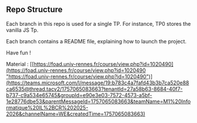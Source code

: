 ## Repo Structure

Each branch in this repo is used for a single TP. For instance, TP0 stores the vanilla JS Tp.

Each branch contains a README file, explaining how to launch the project.

Have fun !


Material : [[[https://foad.univ-rennes.fr/course/view.php?id=1020490](https://foad.univ-rennes.fr/course/view.php?id=1020490 "https://foad.univ-rennes.fr/course/view.php?id=1020490")](https://teams.microsoft.com/l/message/19:b783c4a7fafd43b3b7ca520e88ca6535@thread.tacv2/1757065083663?tenantId=27a58b63-8684-40f7-b737-c9a534e65745&groupId=e90e3e03-7572-4573-a5bf-1e28776dbe53&parentMessageId=1757065083663&teamName=M1%20Informatique%20IL%2BCR%202025-2026&channelName=WE&createdTime=1757065083663)
](https://hackmd.diverse-team.fr/s/r1cWBGgeu#)
